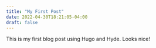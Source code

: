 ```yaml
---
title: "My First Post"
date: 2022-04-30T18:21:05-04:00
draft: false
---
```


This is my first blog post using Hugo and Hyde. Looks nice!
